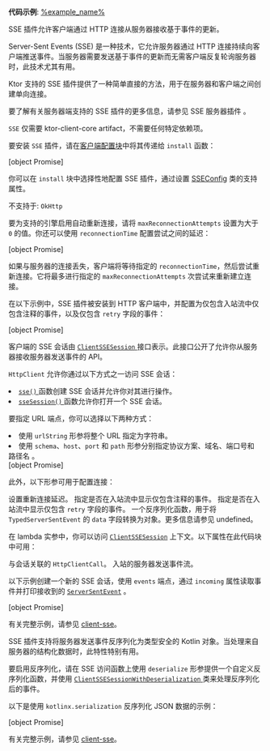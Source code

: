 <topic xmlns:xsi="http://www.w3.org/2001/XMLSchema-instance"
       xsi:noNamespaceSchemaLocation="https://resources.jetbrains.com/writerside/1.0/topic.v2.xsd"
       id="client-server-sent-events" title="Ktor 客户端中的 Server-Sent Events" help-id="sse_client">
<show-structure for="chapter" depth="2"/>
<primary-label ref="client-plugin"/>
<tldr>
    <var name="example_name" value="client-sse"/>
<p>
    <b>代码示例</b>:
    <a href="https://github.com/ktorio/ktor-documentation/tree/%ktor_version%/codeSnippets/snippets/%example_name%">
        %example_name%
    </a>
</p>
</tldr>
<link-summary>
    SSE 插件允许客户端通过 HTTP 连接从服务器接收基于事件的更新。
</link-summary>
<p>
    Server-Sent Events (SSE) 是一种技术，它允许服务器通过 HTTP 连接持续向客户端推送事件。当服务器需要发送基于事件的更新而无需客户端反复轮询服务器时，此技术尤其有用。
</p>
<p>
    Ktor 支持的 SSE 插件提供了一种简单直接的方法，用于在服务器和客户端之间创建单向连接。
</p>
<tip>
    <p>要了解有关服务器端支持的 SSE 插件的更多信息，请参见
        <Links href="/ktor/server-server-sent-events" summary="SSE 插件允许服务器通过 HTTP 连接向客户端发送基于事件的更新。">SSE 服务器插件</Links>
        。
    </p>
</tip>
<chapter title="添加依赖项" id="add_dependencies">
    <p>
        <code>SSE</code> 仅需要 <Links href="/ktor/client-dependencies" summary="了解如何将客户端依赖项添加到现有项目。">ktor-client-core</Links> artifact，不需要任何特定依赖项。
    </p>
</chapter>
<chapter title="安装 SSE" id="install_plugin">
    <p>
        要安装 <code>SSE</code> 插件，请在<a href="#configure-client">客户端配置块</a>中将其传递给 <code>install</code> 函数：
    </p>
    [object Promise]
</chapter>
<chapter title="配置 SSE 插件" id="configure">
    <p>
        你可以在 <code>install</code> 块中选择性地配置 SSE 插件，通过设置
        <a href="https://api.ktor.io/ktor-client/ktor-client-core/io.ktor.client.plugins.sse/-s-s-e-config/index.html">SSEConfig</a>
        类的支持属性。
    </p>
    <chapter title="SSE 重新连接" id="sse-reconnect">
        <tldr>
            <p>️️不支持于: <code>OkHttp</code></p>
        </tldr>
        <p>
            要为支持的引擎启用自动重新连接，请将
            <code>maxReconnectionAttempts</code> 设置为大于 <code>0</code> 的值。你还可以使用
            <code>reconnectionTime</code> 配置尝试之间的延迟：
        </p>
        [object Promise]
        <p>
            如果与服务器的连接丢失，客户端将等待指定的
            <code>reconnectionTime</code>，然后尝试重新连接。它将最多进行指定的 <code>maxReconnectionAttempts</code> 次尝试来重新建立连接。
        </p>
    </chapter>
    <chapter title="过滤事件" id="filter-events">
        <p>
            在以下示例中，SSE 插件被安装到 HTTP 客户端中，并配置为仅包含入站流中仅包含注释的事件，以及仅包含 <code>retry</code> 字段的事件：
        </p>
        [object Promise]
    </chapter>
</chapter>
<chapter title="处理 SSE 会话" id="handle-sse-sessions">
    <p>
        客户端的 SSE 会话由
        <a href="https://api.ktor.io/ktor-client/ktor-client-core/io.ktor.client.plugins.sse/-client-s-s-e-session/index.html">
            <code>ClientSSESession</code>
        </a>
        接口表示。此接口公开了允许你从服务器接收服务器发送事件的 API。
    </p>
    <chapter title="访问 SSE 会话" id="access-sse-session">
        <p><code>HttpClient</code> 允许你通过以下方式之一访问 SSE 会话：</p>
        <list>
            <li>
                <a href="https://api.ktor.io/ktor-client/ktor-client-core/io.ktor.client.plugins.sse/sse.html">
                    <code>sse()</code>
                </a>
                函数创建 SSE 会话并允许你对其进行操作。
            </li>
            <li>
                <a href="https://api.ktor.io/ktor-client/ktor-client-core/io.ktor.client.plugins.sse/sse-session.html">
                    <code>sseSession()</code>
                </a>
                函数允许你打开一个 SSE 会话。
            </li>
        </list>
        <p>要指定 URL 端点，你可以选择以下两种方式：</p>
        <list>
            <li>使用 <code>urlString</code> 形参将整个 URL 指定为字符串。</li>
            <li>使用 <code>schema</code>、<code>host</code>、<code>port</code> 和 <code>path</code> 形参分别指定协议方案、域名、端口号和
                路径名
                。
            </li>
        </list>
        [object Promise]
        <p>此外，以下形参可用于配置连接：</p>
        <deflist>
            <def id="reconnectionTime-param">
                <title><code>reconnectionTime</code></title>
                设置重新连接延迟。
            </def>
            <def id="showCommentEvents-param">
                <title><code>showCommentEvents</code></title>
                指定是否在入站流中显示仅包含注释的事件。
            </def>
            <def id="showRetryEvents-param">
                <title><code>showRetryEvents</code></title>
                指定是否在入站流中显示仅包含 <code>retry</code> 字段的事件。
            </def>
            <def id="deserialize-param">
                <title><code>deserialize</code></title>
                一个反序列化函数，用于将 <code>TypedServerSentEvent</code> 的 <code>data</code> 字段转换为对象。更多信息请参见 undefined。
            </def>
        </deflist>
    </chapter>
    <chapter title="SSE 会话代码块" id="sse-session-block">
        <p>
            在 lambda 实参中，你可以访问
            <a href="https://api.ktor.io/ktor-client/ktor-client-core/io.ktor.client.plugins.sse/-client-s-s-e-session/index.html"><code>ClientSSESession</code></a>
            上下文。以下属性在此代码块中可用：
        </p>
        <deflist>
            <def id="call">
                <title><code>call</code></title>
                与会话关联的 <code>HttpClientCall</code>。
            </def>
            <def id="incoming">
                <title><code>incoming</code></title>
                入站的服务器发送事件流。
            </def>
        </deflist>
        <p>
            以下示例创建一个新的 SSE 会话，使用 <code>events</code> 端点，通过 <code>incoming</code> 属性读取事件并打印接收到的
            <a href="https://api.ktor.io/ktor-shared/ktor-sse/io.ktor.sse/-server-sent-event/index.html"><code>ServerSentEvent</code></a>
            。
        </p>
        [object Promise]
        <p>有关完整示例，请参见
            <a href="https://github.com/ktorio/ktor-documentation/tree/%ktor_version%/codeSnippets/snippets/client-sse">client-sse</a>。
        </p>
    </chapter>
    <chapter title="反序列化" id="deserialization">
        <p>
            SSE 插件支持将服务器发送事件反序列化为类型安全的 Kotlin 对象。当处理来自服务器的结构化数据时，此特性特别有用。
        </p>
        <p>
            要启用反序列化，请在 SSE 访问函数上使用 <code>deserialize</code> 形参提供一个自定义反序列化函数，并使用
            <a href="https://api.ktor.io/ktor-client/ktor-client-core/io.ktor.client.plugins.sse/-client-s-s-e-session-with-deserialization/index.html">
                <code>ClientSSESessionWithDeserialization</code>
            </a>
            类来处理反序列化后的事件。
        </p>
        <p>
            以下是使用 <code>kotlinx.serialization</code> 反序列化 JSON 数据的示例：
        </p>
        [object Promise]
        <p>有关完整示例，请参见
            <a href="https://github.com/ktorio/ktor-documentation/tree/%ktor_version%/codeSnippets/snippets/client-sse">client-sse</a>。
        </p>
    </chapter>
</chapter>